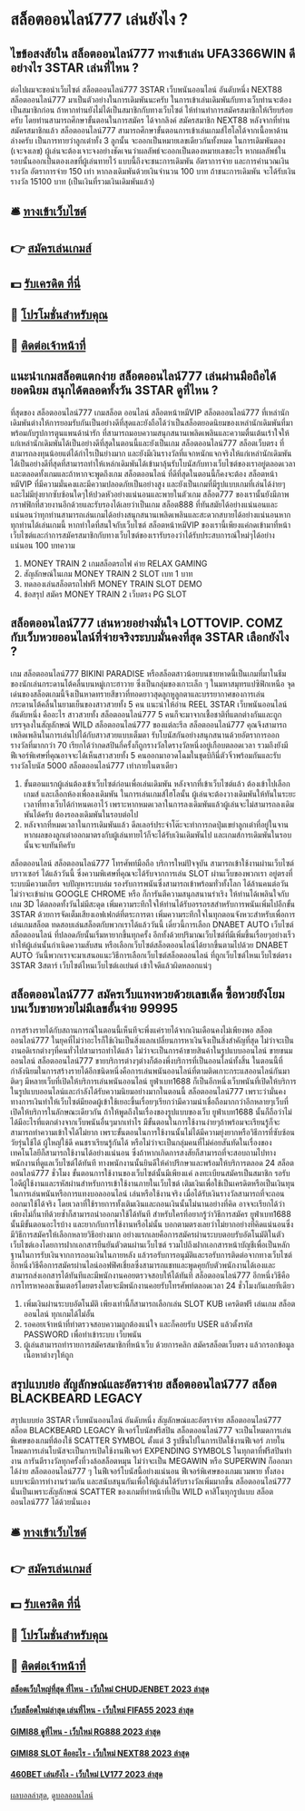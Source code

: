 # สล็อตออนไลน์777 เล่นยังไง ?
## ไขข้อสงสัยใน สล็อตออนไลน์777 ทางเข้าเล่น UFA3366WIN ดีอย่างไร 3STAR เล่นที่ไหน ?
ต่อไปผมจะขอนำเว็บไซต์ สล็อตออนไลน์777 3STAR เว็บพนันออนไลน์ อันดับหนึ่ง NEXT88 สล็อตออนไลน์777 มาเป็นตัวอย่างในการเดิมพันนะครับ ในการเข้าเล่นเดิมพันกับทางเว็บท่านจะต้องเป็นสมาชิกก่อน ถ้าหากท่านยังไม่ได้เป็นสมาชิกกับทางเว็บไซต์ ให้ท่านทำการสมัครสมาชิกให้เรียบร้อยครับ โดยท่านสามารถศึกษาขั้นตอนในการสมัคร ได้จากลิงค์ สมัครสมาชิก NEXT88 หลังจากที่ท่านสมัครสมาชิกแล้ว สล็อตออนไลน์777 สามารถศึกษาขั้นตอนการเข้าเล่นเกมส์ไฮโลได้จากเนื้อหาด้านล่างครับ
เป็นการทายว่าลูกเต๋าทั้ง 3 ลูกนั้น จะออกเป็นหมายเลขเดียวกันทั้งหมด ในการเดิมพันตอง (เจะจงเลข) ผู้เล่นจะต้องเจาะจงอย่างชัดเจนว่าผลลัพธ์จะออกเป็นตองหมายเลขอะไร หากผลลัพธ์ในรอบนั้นออกเป็นตองเลขที่ผู้เล่นทายไว้ แบบนี้ถึงจะชนะการเดิมพัน
อัตราการจ่าย และการคำนวณเงินรางวัล อัตราการจ่าย 150 เท่า หากลงเดิมพันด้วยเงินจำนวน 100 บาท ถ้าชนะการเดิมพัน จะได้รับเงินรางวัล 15100 บาท (เป็นเงินที่รวมเงินเดิมพันแล้ว)

## 🛎 [ทางเข้าเว็บไซต์](https://bit.ly/3SdLNi2)
## 👉 [สมัครเล่นเกมส์](https://bit.ly/3SdLNi2)
## 💵 [รับเครดิต ที่นี่](https://bit.ly/3dyRKHj)
## 👑 [โปรโมชั่นสำหรับคุณ](https://bit.ly/3dyRKHj)
## 📱 [ติดต่อเจ้าหน้าที่](https://bit.ly/3dyRKHj)

## แนะนำเกมสล็อตแตกง่าย สล็อตออนไลน์777 เล่นผ่านมือถือได้ ยอดนิยม สนุกได้ตลอดทั้งวัน 3STAR ดูที่ไหน ?
ที่สุดของ สล็อตออนไลน์777 เกมสล็อต ออนไลน์ สล็อตหน้าหมีVIP สล็อตออนไลน์777 ที่เหล่านักเดิมพันต่างให้การยอมรับกันเป็นอย่างดีที่สุดและยังถือได้ว่าเป็นสล็อตยอดนิยมของเหล่านักเดิมพันที่มาพร้อมกับรูปการตูนแพนด้าน่ารัก ที่สามารถมอบความสนุกสนานเพลิดเพลินและความตื่นเต้นเร้าใจให้แก่เหล่านักเดิมพันได้เป็นอย่างดีที่สุดในตอนนี้และยังเป็นเกม สล็อตออนไลน์777 สล็อตเว็บตรง ที่สามารถลงทุนน้อยแต่ได้กำไรเป็นย่างมาก และยังมีเงินรางวัลที่แจกหนักแจกจริงให้แก่เหล่านักเดิมพันได้เป็นอย่างดีที่สุดที่สามารถทำให้เหล่กเดิมพันได้เข้ามาลุ้นรับโบนัสกับทางเว็บไซต์ของเราอยู่ตลอดเวลาและตลอดทั้งเกมและถ้าหากจะพูดถึงเกม สล็อตออนไลน์ ที่ดีที่สุดในตอนนี้ก็คงจะต้อง สล็อตหน้าหมีVIP ที่มีความมั่นคงและมีความปลอดภัยเป็นอย่างสูง และยังเป็นเกมที่มีรูปแบบเกมที่เล่นได้ง่ายๆและไม่มียุ่งยากซับซ้อนใดๆให้ปวดหัวอย่างแน่นอนและพายในตัวเกม สล็อต777 ของเรานั้นยังมีภาพกราฟฟิกที่สวยงานอีกด้วยและรับรองได้เลยว่าเป็นเกม สล็อต888 ที่ทันสมัยได้อย่างแน่นอนและแน่นอนว่าทุกท่านสามารถเล่นเกมได้อย่างสนุกสนานเพลิดเพลินและสะดวกสบายได้อย่างแน่นอนหากทุกท่านได้เล่นเกมนี้ หากท่าใดที่สนใจกับเว็บไซต์ สล็อตหน้าหมีVIP ของเรานี้เพียงแค่กดเข้ามาที่หน้าเว็บไซต์และกำการสมัครสมาชิกกับทางเว็บไซต์ของเรารับรองว่าได้รับประสบการณ์ใหม่ๆได้อย่างแน่นอน 100
บทความ
1. MONEY TRAIN 2 เกมสล็อตรถไฟ ค่าย RELAX GAMING
2. สัญลักษณ์ในเกม MONEY TRAIN 2 SLOT เบท 1 บาท
3. ทดลองเล่นสล็อตรถไฟฟรี MONEY TRAIN SLOT DEMO
4. ข้อสรุป สมัคร MONEY TRAIN 2 เว็บตรง PG SLOT

## สล็อตออนไลน์777 เล่นหวยอย่างมั่นใจ LOTTOVIP. COMZ กับเว็บหวยออนไลน์ที่จ่ายจริงระบบมั่นคงที่สุด 3STAR เลือกยังไง ?
เกม สล็อตออนไลน์777 BIKINI PARADISE หรือสล็อตสาวน้อยบนชายหาดนี้เป็นเกมที่มาในธีมของนักเล่นกระดานโต้คลื่นบนหมู่เกาะฮาวาย ซึ่งเป็นกลุ่มของเกาะเล็ก ๆ ในมหาสมุทรแปซิฟิกเหนือ จุดเด่นของสล็อตเกมนี้จึงเป็นหาดทรายสีขาวที่ทอดยาวสุดลูกหูลูกตาและบรรยากาศของการเล่นกระดานโต้คลื่นในยามเย็นของสาวสวยทั้ง 5 คน แนะนำให้อ่าน REEL 3STAR เว็บพนันออนไลน์ อันดับหนึ่ง คืออะไร
สาวสวยทั้ง สล็อตออนไลน์777 5 คนก็จะมาจากเชื้อชาติที่แตกต่างกันและถูกบรรจุลงในสัญลักษณ์ WILD สล็อตออนไลน์777 ของแต่ละรีล สล็อตออนไลน์777 คุณจึงสามารถเพลิดเพลินในการเล่นไปได้กับสาวสวยแบบเต็มตา รับโบนัสกันอย่างสนุกสนานด้วยอัตราการออกรางวัลที่มากกว่า 70 เรียกได้ว่ากดสปินกี่ครั้งก็ถูกรางวัลใดรางวัลหนึ่งอยู่เกือบตลอดเวลา รวมถึงยังมีฟีเจอร์พิเศษที่คุณอาจจะได้เห็นสาวสวยทั้ง 5 คนออกมาอวดโฉมในชุดบิกินี่ตัวจิ๋วพร้อมกันและรับรางวัลโบนัส 5000 สล็อตออนไลน์777 เท่าภายในตาเดียว
1. ขั้นตอนแรกผู้เล่นต้องเข้าเว็บไซต์ก่อนเพื่อเล่นเดิมพัน หลังจากที่เข้าเว็บไซต์แล้ว ต้องเข้าไปเลือกเกมส์ และเลือกห้องเพื่อลงเดิมพัน ในการเล่นเกมส์ไฮโลนั้น ผู้เล่นจะต้องวางเดิมพันให้ทันในระยะเวลาที่ทางเว็บได้กำหนดเอาไว้ เพราะหากหมดเวลาในการลงเดิมพันแล้วผู้เล่นจะไม่สามารถลงเดิมพันได้ครับ ต้องรอลงเดิมพันในรอบต่อไป
2. หลังจากที่หมดเวลาในการเดิมพันแล้ว ดีลเลอร์ประจำโต๊ะจะทำการกดปุ่มเขย่าลูกเต๋าที่อยู่ในจาน หากผลของลูกเต๋าออกมาตรงกับผู้เล่นทายไว้ก็จะได้รับเงินเดิมพันไป และเกมส์การเดิมพันในรอบนั้นจะจบทันทีครับ

สล็อตออนไลน์ สล็อตออนไลน์777 โทรศัพท์มือถือ บริการใหม่ปัจจุบัน สามารถเข้าใช้งานผ่านเว็บไซต์บราวเซอร์ ได้แล้ววันนี้ ซึ่งความพิเศษที่คุณจะได้รับจากการเล่น SLOT ผ่านเว็บของพวกเรา อยู่ตรงที่ระบบมีความเถียร จบปัญหาระบบล่ม รองรับการพนันซึ่งสามารถเข้าพร้อมทั่วทั้งโลก ได้ล้านคนต่อวัน ไม่ว่าจะเข้าผ่าน GOOGLE CHROME หรือ ก็การันตีความสนุกสนานร่าเริง ให้ท่านได้เพลินใจกับเกม 3D ได้ตลอดทั้งวันไม่มีสะดุด เพิ่มความระทึกใจให้ท่านได้รับอรรถรสสำหรับการพนันเพิ่มไปอีกขั้น 3STAR ด้วยการจัดเต็มเสียงเอฟเฟกต์ที่ตระการตา เพิ่มความระทึกใจในทุกตอนจังหวะสำหรับเพื่อการเล่นเกมสล็อต ทดสอบเล่นสล็อตกับพวกเราได้แล้ววันนี้
เดี๋ยวนี้การเลือก DNABET AUTO เว็บไซต์สล็อตออนไลน์ ที่ปลอดภัยนั้นเริ่มหายากขึ้นทุกครั้ง อีกทั้งด้วยปริมาณเว็บไซต์ที่มีเพิ่มขึ้นเรื่อยๆอย่างเร็ว ทำให้ผู้เล่นนั้นกำเนิดความสับสน หรือเลือกเว็บไซต์สล็อตออนไลน์ได้ยากขึ้นตามไปด้วย DNABET AUTO วันนี้พวกเราจะมาเสนอแนะวิธีการเลือกเว็บไซต์สล็อตออนไลน์ ที่ถูกเว็บไซต์ไหนเว็บไซต์ตรง 3STAR 3สตาร์ เว็บไซต์ไหนเว็บไซต์เอเย่นต์ เข้าใจดีแล้วผิดหลอกแน่ๆ

## สล็อตออนไลน์777 สมัครเว็บแทงหวยด้วยเลขเด็ด ซื้อหวยยังโยม บนเว็บขายหวยไม่มีเลขอั้นจ่าย 99995
การสร้างรายได้กับสถานการณ์ในตอนนี้เห็นทีจะพึ่งแค่รายได้จากเงินเดือนคงไม่เพียงพอ สล็อตออนไลน์777 ในยุคที่ไม่ว่าอะไรก็ใช้เงินเป็นสิ่งแลกเปลี่ยนการหาเงินจึงเป็นสิ่งสำคัญที่สุด ไม่ว่าจะเป็นงานอดิเรกต่างๆที่คนทั่วไปสามารถทำได้แล้ว ไม่ว่าจะเป็นการค้าขายสินค้าในรูปแบบออนไลน์ ขายขนมออนไลน์ สล็อตออนไลน์777 ขายบริการต่างๆต่างก็ต้องพึ่งบริการที่เป็นออนไลน์ทั้งสิ้น ในตอนนี้ที่กำลังนิยมในการสร้างรายได้อีกชนิดหนึ่งคือการเล่นพนันออนไลน์ที่ตามติดเกาะกระแสออนไลน์กันมาติดๆ มีหลายเว็บที่เปิดให้บริการเล่นพนันออนไลน์ ยูฟ่าเบท1688 ก็เป็นอีกหนึ่งเว็บพนันที่เปิดให้บริการในรูปแบบออนไลน์และกำลังได้รับความนิยมอย่างมากในตอนนี้ สล็อตออนไลน์777 เพราะว่ามั่นคงทางการเงินทำให้เว็บไซต์มียอดผู้เข้าใช้เยอะขึ้นเรื่อยๆเรียกว่ามีความน่าเชื่อถือมากกว่าอีกหลายๆเว็บที่เปิดให้บริการในลักษณะเดียวกัน
ถ้าให้พูดถึงในเรื่องของรูปแบบของเว็บ ยูฟ่าเบท1688 นั้นก็ถือว่าไม่ได้มีอะไรที่แตกต่างจากเว็บพนันอื่นๆมากเท่าไร มีขั้นตอนในการใช้งานง่ายๆถ้าพร้อมจะเรียนรู้ก็จะสามารถทำความเข้าใจได้ไม่ยาก เพราะขั้นตอนในการใช้งานนั้นไม่ได้มีความยุ่งยากหรือวิธีการที่ซับซ้อน วัยรุ่นใช้ได้ ผู้ใหญ่ใช้ดี คนชราเรียนรู้กันได้ หรือไม่ว่าจะเป็นกลุ่มคนที่ไม่ค่อยสันทัดในเรื่องของเทคโนโลยีก็สามารถใช้งานได้อย่างแน่นอน ซึ่งถ้าหากเกิดการสงสัยก็สามารถที่จะสอบถามไปทางพนักงานที่ดูแลเว็บไซต์ได้ทันที ทางพนักงานนั้นยินดีให้คำปรึกษาและพร้อมให้บริการตลอด 24 สล็อตออนไลน์777 ชั่วโมง ขั้นตอนการใช้งานของเว็บไซต์นั้นมีเพียงแค่ ลงทะเบียนสมัครเป็นสมาชิก รอรับไอดีผู้ใช้งานและรหัสผ่านสำหรับการเข้าใช้งานภายในเว็บไซต์ เติมเงินเพื่อใช้เป็นเครดิตหรือเป็นเงินทุนในการเล่นพนันหรือการแทงบอลออนไลน์ เล่นหรือใช้งานจริง เมื่อได้รับเงินรางวัลสามารถที่จะถอนออกมาใช้ได้จริง โดยเวลาที่ใช้รายการทั้งเติมเงินและถอนเงินนั้นไม่นานอย่างที่คิด อาจจะเรียกได้ว่าเพียงไม่กี่นาทีด้วยซ้ำก็สามารถนำออกมาใช้ได้ทันที
สำหรับใครที่อยากรู้ว่าวิธีการสมัคร ยูฟ่าเบท1688 นั้นมีขั้นตอนอะไรบ้าง และยากกับการใช้งานหรือไม่นั้น บอกตามตรงเลยว่าไม่ยากอย่างที่คิดแน่นอนซึ่งมีวิธีการสมัครให้เลือกหลายวิธีอย่างมาก อย่างแรกเลยคือการสมัครผ่านระบบตอบรับอัตโนมัติในตัวเว็บไซต์เองโดยการฝากเอกสารยืนยันตัวตนผ่านเว็บไซต์ รวมไปถึงฝากเอกสารหน้าบัญชีเพื่อเป็นหลักฐานในการรับเงินจากการถอนเงินในภายหลัง แล้วรอรับการอนุมัติและรอรับการติดต่อจากทางเว็บไซต์ อีกหนึ่งวิธีคือการสมัครผ่านไลน์ออฟฟิศเชี่ยลซึ่งสามารถแชทและพูดคุยกับตัวพนักงานได้เองและสามารถส่งเอกสารได้ทันทีและมีพนักงานคอยตรวจสอบให้ได้ทันที สล็อตออนไลน์777 อีกหนึ่งวิธีคือการโทรหาคอลเซ็นเตอร์โดยตรงโดยจะมีพนักงานคอยรับโทรศัพท์ตลอดเวลา 24 ชั่วโมงกันเลยทีเดียว
1. เพิ่มเงินผ่านระบบอัตโนมัติ เพียงเท่านี้ก็สามารถเลือกเล่น SLOT KUB เครดิตฟรี เล่นเกม สล็อตออนไลน์ ทุกเกมได้ไม่อั้น
2. รอคอยเจ้าหน้าที่ทำตรวจสอบความถูกต้องแน่ใจ และก็คอยรับ USER แล้วตั้งรหัส PASSWORD เพื่อทำเข้าระบบ เว็บพนัน
3. ผู้เล่นสามารถทำรายการสมัครสมาชิกที่หน้าเว็บ ด้วยการคลิก สมัครสล็อตเว็บตรง แล้วกรอกข้อมูลเนื้อหาต่างๆให้ถูก

## สรุปแบบย่อ สัญลักษณ์และอัตราจ่าย สล็อตออนไลน์777 สล็อต BLACKBEARD LEGACY
สรุปแบบย่อ 3STAR เว็บพนันออนไลน์ อันดับหนึ่ง สัญลักษณ์และอัตราจ่าย สล็อตออนไลน์777 สล็อต BLACKBEARD LEGACY ฟีเจอร์โบนัสฟรีสปิน สล็อตออนไลน์777 จะเป็นโหมดการเล่นพิเศษของเกมที่ต้องใช้ SCATTER SYMBOL ตั้งแต่ 3 รูปขึ้นไปในการเปิดใช้งานฟีเจอร์ ภายในโหมดการเล่นโบนัสจะเป็นการเปิดใช้งานฟีเจอร์ EXPENDING SYMBOLS ในทุกตาที่ฟรีสปินทำงาน การันตีรางวัลทุกครั้งที่วงล้อสล็อตหมุน ไม่ว่าจะเป็น MEGAWIN หรือ SUPERWIN ก็ออกมาได้ง่าย สล็อตออนไลน์777 ๆ ในฟีเจอร์โบนัสนี้อย่างแน่นอน
ฟีเจอร์พิเศษของเกมแวมพาย ทั้งสองแบบจะมีการทำงานร่วมกัน และสนับสนุนกันเพื่อให้ผู้เล่นได้รับรางวัลเพิ่มมากขึ้น สล็อตออนไลน์777 นั่นเป็นเพราะสัญลักษณ์ SCATTER ของเกมที่ทำหน้าที่เป็น WILD คาสิโนทุกรูปแบบ สล็อตออนไลน์777 ได้ด้วยนั่นเอง

## 🛎 [ทางเข้าเว็บไซต์](https://bit.ly/3SdLNi2)
## 👉 [สมัครเล่นเกมส์](https://bit.ly/3SdLNi2)
## 💵 [รับเครดิต ที่นี่](https://bit.ly/3dyRKHj)
## 👑 [โปรโมชั่นสำหรับคุณ](https://bit.ly/3dyRKHj)
## 📱 [ติดต่อเจ้าหน้าที่](https://bit.ly/3dyRKHj)

#### [สล็อตเว็บใหญ่ที่สุด ที่ไหน - เว็บใหม่ CHUDJENBET 2023 ล่าสุด](https://atom.io/themes/สล็อตเว็บใหญ่ที่สุด%20ที่ไหน%20-%20เว็บใหม่%20chudjenbet%202023%20ล่าสุด)
#### [เว็บสล็อตใหม่ล่าสุด เล่นที่ไหน - เว็บใหม่ FIFA55 2023 ล่าสุด](https://atom.io/themes/เว็บสล็อตใหม่ล่าสุด%20เล่นที่ไหน%20-%20เว็บใหม่%20fifa55%202023%20ล่าสุด)
#### [GIMI88 ดูที่ไหน - เว็บใหม่ RG888 2023 ล่าสุด](https://atom.io/themes/gimi88%20ดูที่ไหน%20-%20เว็บใหม่%20rg888%202023%20ล่าสุด)
#### [GIMI88 SLOT คืออะไร - เว็บใหม่ NEXT88 2023 ล่าสุด](https://atom.io/themes/gimi88%20slot%20คืออะไร%20-%20เว็บใหม่%20next88%202023%20ล่าสุด)
#### [460BET เล่นยังไง - เว็บใหม่ LV177 2023 ล่าสุด](https://atom.io/themes/460bet%20เล่นยังไง%20-%20เว็บใหม่%20lv177%202023%20ล่าสุด)

[ผลบอลล่าสุด](https://siamsport.tv "ผลบอลล่าสุด"), [ดูบอลออนไลน์](https://siamsport.tv/ดูบอลสด "ดูบอลออนไลน์")
